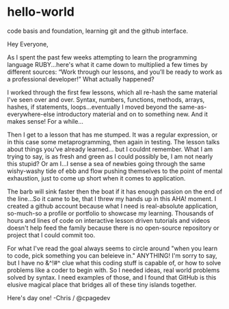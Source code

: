 # hello-world
code basis and foundation, learning git and the github interface.

Hey Everyone, 

As I spent the past few weeks attempting to learn the programming language RUBY...here's what it came down to multiplied a few times by different sources: 
“Work through our lessons, and you’ll be ready to work as a professional developer!”
What actually happened?

I worked through the first few lessons, which all re-hash the same material I've seen over and over. Syntax, numbers, functions, methods, arrays, hashes, if statements, loops...eventually I moved beyond the same-as-everywhere-else introductory material and on to something new. And it makes sense! For a while…

Then I get to a lesson that has me stumped. It was a regular expression, or in this case some metaprogramming, then again in testing. The lesson talks about things you’ve already learned… but I couldnt remember. What I am trying to say, is as fresh and green as I could possibly be, I am not nearly this stupid? Or am I...I sense a sea of newbies going through the same wishy-washy tide of ebb and flow pushing themselves to the point of mental exhaustion, just to come up short when it comes to application. 

The barb will sink faster then the boat if it has enough passion on the end of the line...So it came to be, that I threw my hands up in this AHA! moment. I created a github account because what I need is real-absolute application, so-much-so a profile or portfolio to showcase my learning. Thousands of hours and lines of code on interactive lesson driven tutorials and videos doesn't help feed the family because there is no open-source repository or project that I could commit too. 

For what I've read the goal always seems to circle around "when you learn to code, pick something you can beleieve in." ANYTHING! I'm sorry to say, but I have no &^$!$#^ clue what this coding stuff is capable of, or how to solve problems like a coder to begin with. So I needed ideas, real world problems solved by syntax. I need examples of those, and I found that GitHub is this elusive magical place that bridges all of these tiny islands together.

Here's day one!
-Chris / @cpagedev
